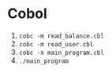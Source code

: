 # Cobol
1. `cobc -m read_balance.cbl`
2. `cobc -m read_user.cbl`
3. `cobc -x main_program.cbl`
4. `./main_program`
